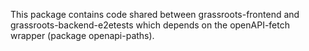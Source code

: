 This package contains code shared between grassroots-frontend and grassroots-backend-e2etests which depends on the openAPI-fetch wrapper (package openapi-paths).
